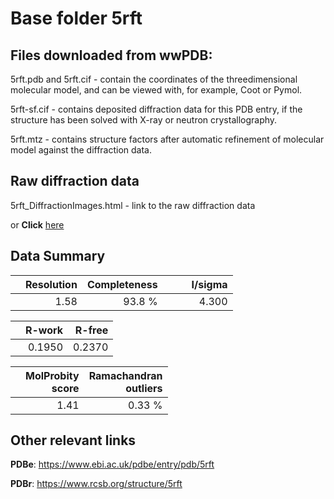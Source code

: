 # Base folder 5rft

## Files downloaded from wwPDB:

5rft.pdb and 5rft.cif - contain the coordinates of the threedimensional molecular model, and can be viewed with, for example, Coot or Pymol.

5rft-sf.cif - contains deposited diffraction data for this PDB entry, if the structure has been solved with X-ray or neutron crystallography.

5rft.mtz - contains structure factors after automatic refinement of molecular model against the diffraction data.

## Raw diffraction data

5rft_DiffractionImages.html - link to the raw diffraction data 

or **Click** [here](https://zenodo.org/record/3731517) 

## Data Summary
|   | Resolution | Completeness| I/sigma |
|---|-------------:|----------------:|--------------:|
|   |1.58|93.8  %|<img width=50/>4.300|

|   | **R-work**| **R-free**   
|---|-------------:|----------------:|           
||0.1950|0.2370|

|   |**MolProbity<br>score**| **Ramachandran<br>outliers** 
|---|-------------:|----------------:|
||1.41|0.33 %|

## Other relevant links 
**PDBe**:  https://www.ebi.ac.uk/pdbe/entry/pdb/5rft
 
**PDBr**: https://www.rcsb.org/structure/5rft 

